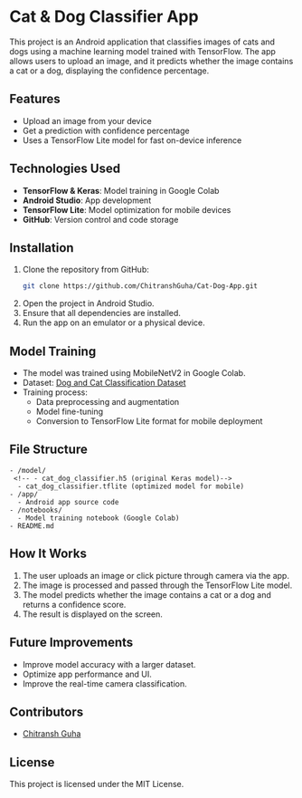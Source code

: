 # Cat & Dog Classifier App

This project is an Android application that classifies images of cats and dogs using a machine learning model trained with TensorFlow. The app allows users to upload an image, and it predicts whether the image contains a cat or a dog, displaying the confidence percentage.

## Features
- Upload an image from your device
- Get a prediction with confidence percentage
- Uses a TensorFlow Lite model for fast on-device inference

## Technologies Used
- **TensorFlow & Keras**: Model training in Google Colab
- **Android Studio**: App development
- **TensorFlow Lite**: Model optimization for mobile devices
- **GitHub**: Version control and code storage

## Installation
1. Clone the repository from GitHub:
   ```sh
   git clone https://github.com/ChitranshGuha/Cat-Dog-App.git
   ```
2. Open the project in Android Studio.
3. Ensure that all dependencies are installed.
4. Run the app on an emulator or a physical device.

## Model Training
- The model was trained using MobileNetV2 in Google Colab.
- Dataset: [Dog and Cat Classification Dataset](https://www.kaggle.com/datasets/bhavikjikadara/dog-and-cat-classification-dataset)
- Training process:
  - Data preprocessing and augmentation
  - Model fine-tuning
  - Conversion to TensorFlow Lite format for mobile deployment

## File Structure
```
- /model/
 <!-- - cat_dog_classifier.h5 (original Keras model)-->
  - cat_dog_classifier.tflite (optimized model for mobile)
- /app/
  - Android app source code
- /notebooks/
  - Model training notebook (Google Colab)
- README.md
```

## How It Works
1. The user uploads an image or click picture through camera via the app.
2. The image is processed and passed through the TensorFlow Lite model.
3. The model predicts whether the image contains a cat or a dog and returns a confidence score.
4. The result is displayed on the screen.

## Future Improvements
- Improve model accuracy with a larger dataset.
- Optimize app performance and UI.
- Improve the real-time camera classification.

## Contributors
- [Chitransh Guha](https://github.com/ChitranshGuha)

## License
This project is licensed under the MIT License.

